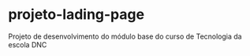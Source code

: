 # projeto-lading-page
Projeto de desenvolvimento do módulo base do curso de Tecnologia da escola DNC
